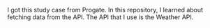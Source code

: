 I got this study case from Progate. In this repository, I learned about fetching data from the API. The API that I use is the Weather API.
